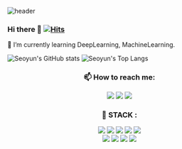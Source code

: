 ![header](https://capsule-render.vercel.app/api?type=SLICE&color=FFB6C1&height=200&section=header&text=Seoyun&fontSize=70&fontColor=000000)

### Hi there 👋 [![Hits](https://hits.seeyoufarm.com/api/count/incr/badge.svg?url=https%3A%2F%2Fgithub.com%2Fseoyun2&count_bg=%23F5C4C4&title_bg=%23ED7575&icon=&icon_color=%23E7E7E7&title=visit&edge_flat=false)](https://hits.seeyoufarm.com)

🌱 I’m currently learning DeepLearning, MachineLearning.

![Seoyun's GitHub stats](https://github-readme-stats.vercel.app/api?username=seoyun2&show_icons=true&theme=buefy)
![Seoyun's Top Langs](https://github-readme-stats.vercel.app/api/top-langs?username=seoyun2&layout=compact&theme=buefy)

### <div align=center> 📫 How to reach me:</div>

<div align=center> </a>
<img src="https://img.shields.io/badge/Gmail-d14836?style=flat-square&logo=Gmail&logoColor=white&link=mailto:96seoyun@gmail.com"/>
<img src="https://img.shields.io/badge/Instagram-F08080?style=flat-square&logo=Instagram&logoColor=white&link=http://instagram.com/seoyun._2"/>
<img src="https://img.shields.io/badge/Naver-03C75A?style=flat-square&logo=Naver&logoColor=white&link=mailto:freesy116@naver.com"/></div>

### <div align=center>:wrench: STACK : </div>

<div align=center><img src="https://img.shields.io/badge/R-6495ED?style=flat-square&logo=R&logoColor=white"/></a>
<img src="https://img.shields.io/badge/Python-3766AB?style=flat-square&logo=Python&logoColor=white"/></a>
<img src="https://img.shields.io/badge/C++-00599C?style=flat-square&logo=C++&logoColor=white"/></a>
<img src="https://img.shields.io/badge/MySQL-4479A1?style=flat-square&logo=MySQL&logoColor=white"/></a>
<img src="https://img.shields.io/badge/GitHub-181717?style=flat-square&logo=GitHub&logoColor=white"/>
<br>
<img src="https://img.shields.io/badge/VirtualBox-394EFF?style=flat-square&logo=VirtualBox&logoColor=white"/>
<img src="https://img.shields.io/badge/VisualStudio Code-007ACC?style=flat-square&logo=VisualStudioCode&logoColor=white"/>
<img src="https://img.shields.io/badge/MicrosoftExcel-0078D4?style=flat-square&logo=MicrosoftExcel&logoColor=white"/>
<img src="https://img.shields.io/badge/MicrosoftWord-2B579A?style=flat-square&logo=MicrosoftWord&logoColor=white"/></div>
